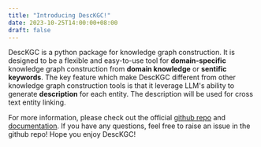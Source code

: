 ```yaml
---
title: "Introducing DescKGC!"
date: 2023-10-25T14:00:00+08:00
draft: false
---
```

DescKGC is a python package for knowledge graph construction. It is designed to be a flexible and easy-to-use tool for **domain-specific** knowledge graph construction from **domain knowledge** or **sentific keywords**. The key feature which make DescKGC different from other knowledge graph construction tools is that it leverage LLM's ability to generate **description** for each entity. The description will be used for cross text entity linking.

For more information, please check out the official [github repo](https://github.com/guangchen811/DescKGC) and [documentation](https://guangchen811.github.io/DescKGC). If you have any questions, feel free to raise an issue in the github repo! Hope you enjoy DescKGC!